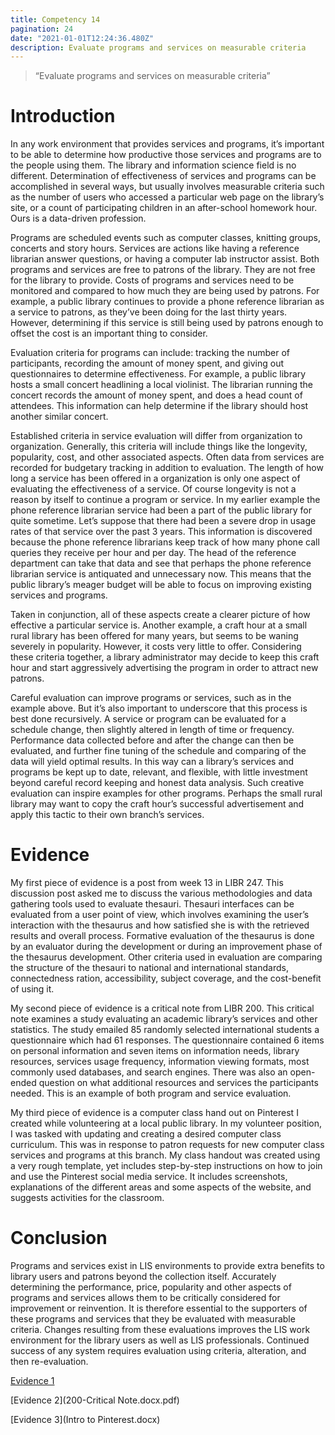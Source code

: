 ```yaml
---
title: Competency 14
pagination: 24
date: "2021-01-01T12:24:36.480Z"
description: Evaluate programs and services on measurable criteria
---
```


> “Evaluate programs and services on measurable criteria”



# Introduction



In any work environment that provides services and programs, it’s important to be able to determine how productive those services and programs are to the people using them. The library and information science field is no different. Determination of effectiveness of services and programs can be accomplished in several ways, but usually involves measurable criteria such as the number of users who accessed a particular web page on the library’s site, or a count of participating children in an after-school homework hour. Ours is a data-driven profession.



Programs are scheduled events such as computer classes, knitting groups, concerts and story hours. Services are actions like having a reference librarian answer questions, or having a computer lab instructor assist. Both programs and services are free to patrons of the library. They are not free for the library to provide. Costs of programs and services need to be monitored and compared to how much they are being used by patrons. For example, a public library continues to provide a phone reference librarian as a service to patrons, as they’ve been doing for the last thirty years. However, determining if this service is still being used by patrons enough to offset the cost is an important thing to consider.



Evaluation criteria for programs can include: tracking the number of participants, recording the amount of money spent, and giving out questionnaires to determine effectiveness. For example, a public library hosts a small concert headlining a local violinist. The librarian running the concert records the amount of money spent, and does a head count of attendees. This information can help determine if the library should host another similar concert.



Established criteria in service evaluation will differ from organization to organization. Generally, this criteria will include things like the longevity, popularity, cost, and other associated aspects. Often data from services are recorded for budgetary tracking in addition to evaluation. The length of how long a service has been offered in a organization is only one aspect of evaluating the effectiveness of a service. Of course longevity is not a reason by itself to continue a program or service. In my earlier example the phone reference librarian service had been a part of the public library for quite sometime. Let’s suppose that there had been a severe drop in usage rates of that service over the past 3 years. This information is discovered because the phone reference librarians keep track of how many phone call queries they receive per hour and per day. The head of the reference department can take that data and see that perhaps the phone reference librarian service is antiquated and unnecessary now. This means that the public library’s meager budget will be able to focus on improving existing services and programs.



Taken in conjunction, all of these aspects create a clearer picture of how effective a particular service is. Another example, a craft hour at a small rural library has been offered for many years, but seems to be waning severely in popularity. However, it costs very little to offer. Considering these criteria together, a library administrator may decide to keep this craft hour and start aggressively advertising the program in order to attract new patrons.



Careful evaluation can improve programs or services, such as in the example above. But it’s also important to underscore that this process is best done recursively. A service or program can be evaluated for a schedule change, then slightly altered in length of time or frequency. Performance data collected before and after the change can then be evaluated, and further fine tuning of the schedule and comparing of the data will yield optimal results. In this way can a library’s services and programs be kept up to date, relevant, and flexible, with little investment beyond careful record keeping and honest data analysis. Such creative evaluation can inspire examples for other programs. Perhaps the small rural library may want to copy the craft hour’s successful advertisement and apply this tactic to their own branch’s services.



# Evidence



My first piece of evidence is a post from week 13 in LIBR 247. This discussion post asked me to discuss the various methodologies and data gathering tools used to evaluate thesauri. Thesauri interfaces can be evaluated from a user point of view, which involves examining the user’s interaction with the thesaurus and how satisfied she is with the retrieved results and overall process. Formative evaluation of the thesaurus is done by an evaluator during the development or during an improvement phase of the thesaurus development. Other criteria used in evaluation are comparing the structure of the thesauri to national and international standards, connectedness ration, accessibility, subject coverage, and the cost-benefit of using it.



My second piece of evidence is a critical note from LIBR 200. This critical note examines a study evaluating an academic library’s services and other statistics. The study emailed 85 randomly selected international students a questionnaire which had 61 responses. The questionnaire contained 6 items on personal information and seven items on information needs, library resources, services usage frequency, information viewing formats, most commonly used databases, and search engines. There was also an open-ended question on what additional resources and services the participants needed. This is an example of both program and service evaluation.



My third piece of evidence is a computer class hand out on Pinterest I created while volunteering at a local public library. In my volunteer position, I was tasked with updating and creating a desired computer class curriculum. This was in response to patron requests for new computer class services and programs at this branch. My class handout was created using a very rough template, yet includes step-by-step instructions on how to join and use the Pinterest social media service. It includes screenshots, explanations of the different areas and some aspects of the website, and suggests activities for the classroom.



# Conclusion



Programs and services exist in LIS environments to provide extra benefits to library users and patrons beyond the collection itself. Accurately determining the performance, price, popularity and other aspects of programs and services allows them to be critically considered for improvement or reinvention. It is therefore essential to the supporters of these programs and services that they be evaluated with measurable criteria. Changes resulting from these evaluations improves the LIS work environment for the library users as well as LIS professionals. Continued success of any system requires evaluation using criteria, alteration, and then re-evaluation.


[Evidence 1](247.Week13Discuss.doc.pdf)

[Evidence 2](200-Critical Note.docx.pdf)

[Evidence 3](Intro to Pinterest.docx)
